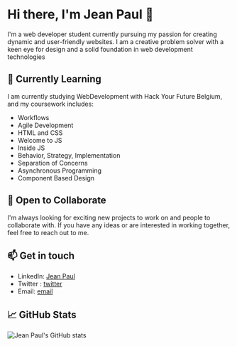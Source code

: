# Hi there, I'm Jean Paul 👋

I'm a web developer student currently pursuing my passion for creating dynamic
and user-friendly websites. I am a creative problem solver with a keen eye for
design and a solid foundation in web development technologies

## 🌱 Currently Learning

I am currently studying WebDevelopment with Hack Your Future Belgium, and my
coursework includes:

- Workflows
- Agile Development
- HTML and CSS
- Welcome to JS
- Inside JS
- Behavior, Strategy, Implementation
- Separation of Concerns
- Asynchronous Programming
- Component Based Design

## 🤝 Open to Collaborate

I'm always looking for exciting new projects to work on and people to
collaborate with. If you have any ideas or are interested in working together,
feel free to reach out to me.

## 📫 Get in touch

- LinkedIn:
  [Jean Paul](https://www.linkedin.com/in/iradukunda-jean-paul-459ba413b)
- Twitter :
  [twitter](https://twitter.com/jay_march10?s=11&t=r4NcRnTEqjzW9K64tmdsRg)
- Email: [email](mailto:jeanpauldev00@gmail.com)

## 📈 GitHub Stats

![Jean Paul's GitHub stats](https://github-readme-stats.vercel.app/api?username=iradukundajp&show_icons=true&theme=radical)
